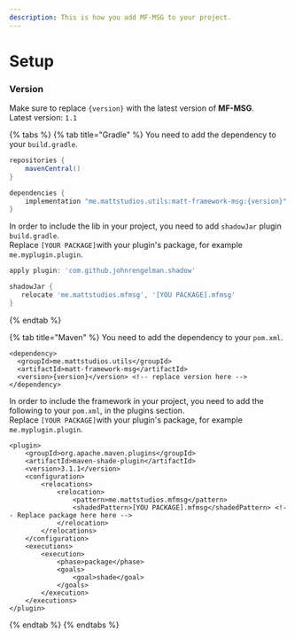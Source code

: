 ```yaml
---
description: This is how you add MF-MSG to your project.
---
```


# Setup

### Version

Make sure to replace `{version}` with the latest version of **MF-MSG**.  
Latest version: `1.1`

{% tabs %}
{% tab title="Gradle" %}
You need to add the dependency to your `build.gradle`.

```groovy
repositories {
    mavenCentral()
}

dependencies {
    implementation "me.mattstudios.utils:matt-framework-msg:{version}" // Replace version here 
}
```

 In order to include the lib in your project, you need to add `shadowJar` plugin `build.gradle`.  
 Replace `[YOUR PACKAGE]`with your plugin's package, for example `me.myplugin.plugin`.

```groovy
apply plugin: 'com.github.johnrengelman.shadow'

shadowJar {
   relocate 'me.mattstudios.mfmsg', '[YOU PACKAGE].mfmsg'
}
```
{% endtab %}

{% tab title="Maven" %}
You need to add the dependency to your `pom.xml`.

```markup
<dependency>
  <groupId>me.mattstudios.utils</groupId>
  <artifactId>matt-framework-msg</artifactId>
  <version>{version}</version> <!-- replace version here -->
</dependency>
```

 In order to include the framework in your project, you need to add the following to your `pom.xml`, in the plugins section.  
 Replace `[YOUR PACKAGE]`with your plugin's package, for example `me.myplugin.plugin`.

```markup
<plugin>
    <groupId>org.apache.maven.plugins</groupId>
    <artifactId>maven-shade-plugin</artifactId>
    <version>3.1.1</version>
    <configuration>
        <relocations>
            <relocation>
                <pattern>me.mattstudios.mfmsg</pattern>
                <shadedPattern>[YOU PACKAGE].mfmsg</shadedPattern> <!-- Replace package here here -->
            </relocation>
        </relocations>
    </configuration>
    <executions>
        <execution>
            <phase>package</phase>
            <goals>
                <goal>shade</goal>
            </goals>
        </execution>
    </executions>
</plugin>
```
{% endtab %}
{% endtabs %}


